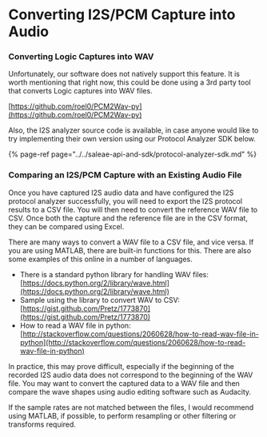 # Converting I2S/PCM Capture into Audio

### Converting Logic Captures into WAV

Unfortunately, our software does not natively support this feature. It is worth mentioning that right now, this could be done using a 3rd party tool that converts Logic captures into WAV files.

[https://github.com/roel0/PCM2Wav-py](https://github.com/roel0/PCM2Wav-py)

Also, the I2S analyzer source code is available, in case anyone would like to try implementing their own version using our Protocol Analyzer SDK below.

{% page-ref page="../../saleae-api-and-sdk/protocol-analyzer-sdk.md" %}

### Comparing an I2S/PCM Capture with an Existing Audio File

Once you have captured I2S audio data and have configured the I2S protocol analyzer successfully, you will need to export the I2S protocol results to a CSV file. You will then need to convert the reference WAV file to CSV. Once both the capture and the reference file are in the CSV format, they can be compared using Excel.

There are many ways to convert a WAV file to a CSV file, and vice versa. If you are using MATLAB, there are built-in functions for this. There are also some examples of this online in a number of languages.

* There is a standard python library for handling WAV files: [https://docs.python.org/2/library/wave.html](https://docs.python.org/2/library/wave.html)
* Sample using the library to convert WAV to CSV: [https://gist.github.com/Pretz/1773870](https://gist.github.com/Pretz/1773870)
* How to read a WAV file in python: [http://stackoverflow.com/questions/2060628/how-to-read-wav-file-in-python](http://stackoverflow.com/questions/2060628/how-to-read-wav-file-in-python)

In practice, this may prove difficult, especially if the beginning of the recorded I2S audio data does not correspond to the beginning of the WAV file. You may want to convert the captured data to a WAV file and then compare the wave shapes using audio editing software such as Audacity.

If the sample rates are not matched between the files, I would recommend using MATLAB, if possible, to perform resampling or other filtering or transforms required.

